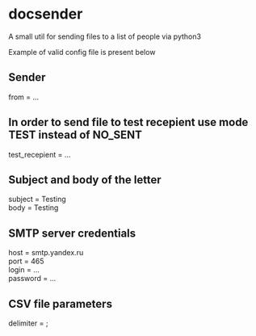 # docsender
A small util for sending files to a list of people via python3


Example of valid config file is present below
## Sender 
from = ...  

## In order to send file to test recepient use mode TEST instead of NO_SENT
test_recepient = ...  

## Subject and body of the letter
subject = Testing  
body = Testing  

## SMTP server credentials
host = 	smtp.yandex.ru  
port = 465  
login = ...  
password = ...  

## CSV file parameters
delimiter = ;  
